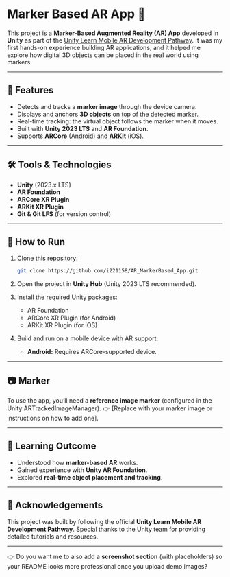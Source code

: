 # Marker Based AR App 🎯

This project is a **Marker-Based Augmented Reality (AR) App** developed in **Unity** as part of the [Unity Learn Mobile AR Development Pathway](https://learn.unity.com/pathway/mobile-ar-development/unit/create-a-marker-based-ar-app/tutorial/66f45d90edbc2a0a294923ce).
It was my first hands-on experience building AR applications, and it helped me explore how digital 3D objects can be placed in the real world using markers.

---

## 📌 Features

* Detects and tracks a **marker image** through the device camera.
* Displays and anchors **3D objects** on top of the detected marker.
* Real-time tracking: the virtual object follows the marker when it moves.
* Built with **Unity 2023 LTS** and **AR Foundation**.
* Supports **ARCore** (Android) and **ARKit** (iOS).

---

## 🛠️ Tools & Technologies

* **Unity** (2023.x LTS)
* **AR Foundation**
* **ARCore XR Plugin**
* **ARKit XR Plugin**
* **Git & Git LFS** (for version control)

---

## 📱 How to Run

1. Clone this repository:

   ```bash
   git clone https://github.com/i221158/AR_MarkerBased_App.git
   ```
2. Open the project in **Unity Hub** (Unity 2023 LTS recommended).
3. Install the required Unity packages:

   * AR Foundation
   * ARCore XR Plugin (for Android)
   * ARKit XR Plugin (for iOS)
4. Build and run on a mobile device with AR support:

   * **Android:** Requires ARCore-supported device.

---

## 📷 Marker

To use the app, you’ll need a **reference image marker** (configured in the Unity ARTrackedImageManager).
👉 \[Replace with your marker image or instructions on how to add one].

---

## 🚀 Learning Outcome

* Understood how **marker-based AR** works.
* Gained experience with **Unity AR Foundation**.
* Explored **real-time object placement and tracking**.

---

## 🙌 Acknowledgements

This project was built by following the official **Unity Learn Mobile AR Development Pathway**. Special thanks to the Unity team for providing detailed tutorials and resources.

---

👉 Do you want me to also add a **screenshot section** (with placeholders) so your README looks more professional once you upload demo images?
